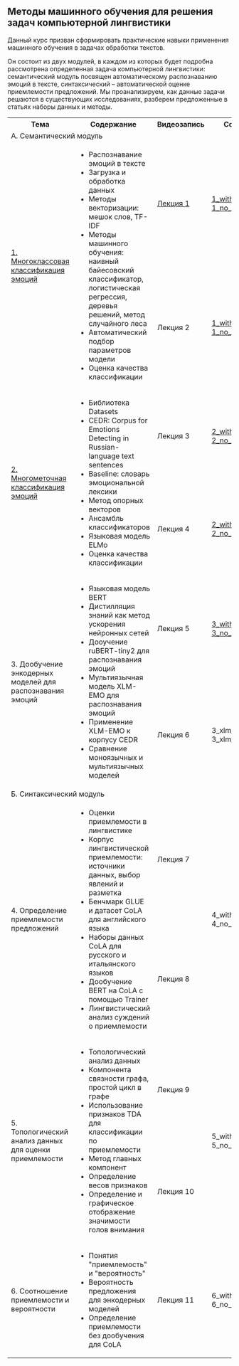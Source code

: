 ## Методы машинного обучения для решения задач компьютерной лингвистики

Данный курс призван сформировать практические навыки применения машинного обучения в задачах обработки текстов.

Он состоит из двух модулей, в каждом из которых будет подробна рассмотрена определенная задача компьютерной лингвистики: семантический модуль посвящен автоматическому распознаванию эмоций в тексте, синтаксический – автоматической оценке приемлемости предложений. Мы проанализируем, как данные задачи решаются в существующих исследованиях, разберем предложенные в статьях наборы данных и методы.

<!DOCTYPE html>
<html>
<table>
  <tr>
    <th>Тема</th>
    <th>Содержание</th>
    <th>Видеозапись</th>
    <th>Colab-блокнот</th>
  </tr>
  <tr>
    <td colspan="4">А. Семантический модуль</td>
    </tr>
  <tr>
    <td rowspan="2"><a href="https://github.com/Xeanst/compling_tasks/tree/main/1_multiclass_emotion_detection">1. Многоклассовая классификация эмоций</a></td>
    <td rowspan="2"><ul>
  <li>Распознавание эмоций в тексте</li>
  <li>Загрузка и обработка данных</li>
  <li>Методы векторизации: мешок слов, TF-IDF</li>
  <li>Методы машинного обучения: наивный байесовский классификатор, логистическая регрессия, деревья решений, метод случайного леса</li>
  <li>Автоматический подбор параметров модели</li>
  <li>Оценка качества классификации</li>
</ul>  </td>
    <td><a href="https://teach-in.ru/lecture/2024-09-03-Studenikina">Лекция 1</a></td>
    <td><a href="https://github.com/Xeanst/compling_tasks/blob/main/1_multiclass_emotion_detection/1_multiclass_emotion_detection_with_gaps.ipynb">1_with_gaps</a><br/><a href="https://github.com/Xeanst/compling_tasks/blob/main/1_multiclass_emotion_detection/1_multiclass_emotion_detection_no_gaps.ipynb">1_no_gaps</a></td>
    </tr>
  <tr>
    <td>Лекция 2</td>
    <td><a href="https://github.com/Xeanst/compling_tasks/blob/main/1_multiclass_emotion_detection/1_multiclass_emotion_detection_with_gaps_continued.ipynb">1_with_gaps_continued</a><br/><a href="https://github.com/Xeanst/compling_tasks/blob/main/1_multiclass_emotion_detection/1_multiclass_emotion_detection_no_gaps.ipynb">1_no_gaps</a></td>
  </tr>
  <tr>
    <td rowspan="2"><a href="https://github.com/Xeanst/compling_tasks/tree/main/2_multilabel_emotion_detection">2. Многометочная классификация эмоций</a></td>
      <td rowspan="2"><ul>
  <li>Библиотека Datasets</li>
  <li>CEDR: Corpus for Emotions Detecting in Russian-language text sentences</li>
  <li>Baseline: словарь эмоциональной лексики</li>
  <li>Метод опорных векторов</li>
  <li>Ансамбль классификаторов</li>
  <li>Языковая модель ELMo</li>
  <li>Оценка качества классификации</li>
</ul>  </td>
    <td>Лекция 3</td>
    <td><a href="https://github.com/Xeanst/compling_tasks/blob/main/2_multilabel_emotion_detection/2_multilabel_emotion_detection_with_gaps.ipynb">2_with_gaps</a><br/><a href="https://github.com/Xeanst/compling_tasks/blob/main/2_multilabel_emotion_detection/2_multilabel_emotion_detection_no_gaps.ipynb">2_no_gaps</a></td>
    </tr>
  <tr>
    <td>Лекция 4</td>
    <td><a href="https://github.com/Xeanst/compling_tasks/blob/main/2_multilabel_emotion_detection/2_multilabel_emotion_detection_with_gaps_continued.ipynb">2_with_gaps_continued</a><br/><a href="https://github.com/Xeanst/compling_tasks/blob/main/2_multilabel_emotion_detection/2_multilabel_emotion_detection_no_gaps.ipynb">2_no_gaps</a></td>
     </tr>
     <tr>
  <td rowspan="2">3. Дообучение энкодерных моделей для распознавания эмоций</td>
      <td rowspan="2"><ul>
  <li>Языковая модель BERT</li>
  <li>Дистилляция знаний как метод ускорения нейронных сетей</li>
  <li>Дооучение ruBERT-tiny2 для распознавания эмоций</li>
  <li>Мультиязычная модель XLM-EMO для распознавания эмоций</li>
  <li>Применение XLM-EMO к корпусу CEDR</li>
  <li>Сравнение моноязычных и мультиязычных моделей</li>
</ul>  </td>
        <td>Лекция 5</td>
       <td><a href="https://github.com/Xeanst/compling_tasks/blob/main/3_rubert-tiny_fine-tuning/3_rubert_tiny_fine_tuning_with_gaps.ipynb">3_with_gaps</a><br/><a href="https://github.com/Xeanst/compling_tasks/blob/main/3_rubert-tiny_fine-tuning/3_rubert_tiny_fine_tuning_no_gaps.ipynb">3_no_gaps</a></td></td>
       </tr>
      <tr>
      <td>Лекция 6</td>
      <td>3_xlm_with_gaps<br/>3_xlm_no_gaps</td>
   </tr>
  <tr>
    <td colspan="4">Б. Синтаксический модуль</td>
    </tr>
  <tr>
  <td rowspan="2">4. Определение приемлемости предложений</td>
      <td rowspan="2"><ul>
  <li>Оценки приемлемости в лингвистике</li>
  <li>Корпус лингвистической приемлемости: источники данных, выбор явлений и разметка</li>
  <li>Бенчмарк GLUE и датасет CoLA для английского языка</li>
  <li>Наборы данных CoLA для русского и итальянского языков</li>
  <li>Дообучение BERT на CoLA с помощью Trainer</li>
  <li>Лингвистический анализ суждений о приемлемости</li>
</ul>  </td>
    <td>Лекция 7</td>
        <td rowspan="2">4_with_gaps<br/>4_no_gaps</td>
    </tr>
  <tr>
    <td>Лекция 8</td>
   </tr>
  <tr>
  <td rowspan="2">5. Топологический анализ данных для оценки приемлемости</td>
      <td rowspan="2"><ul>
  <li>Топологический анализ данных</li>
  <li>Компонента связности графа, простой цикл в графе</li>
  <li>Использование признаков TDA для классификации по приемлемости</li>
  <li>Метод главных компонент</li>
  <li>Определение весов признаков</li>
  <li>Определение и графическое отображение значимости голов внимания</li>
</ul>  </td>
    <td>Лекция 9</td>
        <td rowspan="2">5_with_gaps<br/>5_no_gaps</td>
    </tr>
  <tr>
    <td>Лекция 10</td>
   </tr>
  <tr>
  <td> 6. Соотношение приемлемости и вероятности</td>
      <td><ul>
  <li>Понятия "приемлемость" и "вероятность"</li>
  <li>Вероятность предложения для энкодерных моделей</li>
  <li>Определение приемлемости без дообучения для CoLA</li>
</ul>  </td>
    <td>Лекция 11</td>
    <td>6_with_gaps<br/>6_no_gaps</td>
   </tr>
</table>
</html>
